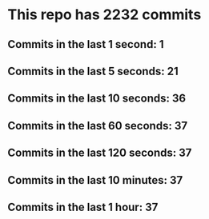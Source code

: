 # This repo has 2232 commits

## Commits in the last 1 second: 1
## Commits in the last 5 seconds: 21
## Commits in the last 10 seconds: 36
## Commits in the last 60 seconds: 37
## Commits in the last 120 seconds: 37
## Commits in the last 10 minutes: 37
## Commits in the last 1 hour: 37
